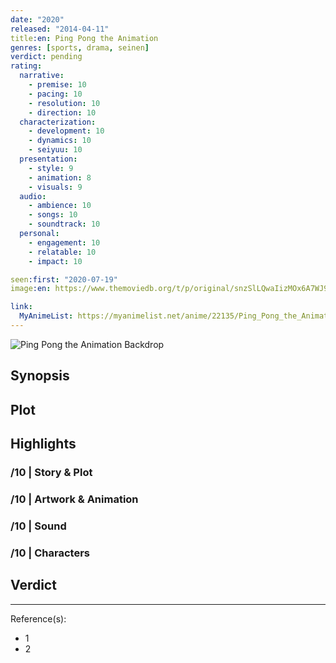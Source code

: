 ```yaml
---
date: "2020"
released: "2014-04-11"
title:en: Ping Pong the Animation
genres: [sports, drama, seinen]
verdict: pending
rating:
  narrative:
    - premise: 10
    - pacing: 10
    - resolution: 10
    - direction: 10
  characterization:
    - development: 10
    - dynamics: 10
    - seiyuu: 10
  presentation:
    - style: 9
    - animation: 8
    - visuals: 9
  audio:
    - ambience: 10
    - songs: 10
    - soundtrack: 10
  personal:
    - engagement: 10
    - relatable: 10
    - impact: 10

seen:first: "2020-07-19"
image:en: https://www.themoviedb.org/t/p/original/snzSlLQwaIizMOx6A7WJ9aty4zp.jpg

link:
  MyAnimeList: https://myanimelist.net/anime/22135/Ping_Pong_the_Animation
---
```


![Ping Pong the Animation Backdrop](https://image.tmdb.org/t/p/original/1rEPk87q49PspQmBJ74bwsXBVkH.jpg)

## Synopsis

## Plot

## Highlights

### /10 | Story & Plot

### /10 | Artwork & Animation

### /10 | Sound

### /10 | Characters

## Verdict

<!-- SPOILERS -->

<!-- CLOSING -->

---
Reference(s):

- 1
- 2
